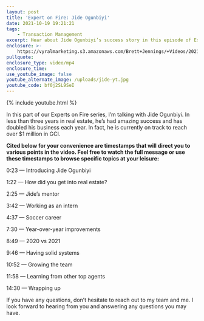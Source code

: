 ```yaml
---
layout: post
title: 'Expert on Fire: Jide Ogunbiyi'
date: 2021-10-19 19:21:21
tags:
    - Transaction Management
excerpt: Hear about Jide Ogunbiyi’s success story in this episode of Expert on Fire.
enclosure: >-
    https://vyralmarketing.s3.amazonaws.com/Brett+Jennings/+Videos/2021/Expert+on+Fire_+Jide+Ogunbiyi.mp4
pullquote:
enclosure_type: video/mp4
enclosure_time:
use_youtube_image: false
youtube_alternate_image: /uploads/jide-yt.jpg
youtube_code: bf0j2SL9SeI
---
```

{% include youtube.html %}

In this part of our Experts on Fire series, I’m talking with Jide Ogunbiyi. In less than three years in real estate, he’s had amazing success and has doubled his business each year. In fact, he is currently on track to reach over $1 million in GCI.

**Cited below for your convenience are timestamps that will direct you to various points in the video. Feel free to watch the full message or use these timestamps to browse specific topics at your leisure:**

0:23 — Introducing Jide Ogunbiyi

1:22 — How did you get into real estate?

2:25 — Jide’s mentor

3:42 — Working as an intern

4:37 — Soccer career

7:30 — Year-over-year improvements

8:49 — 2020 vs 2021

9:46 — Having solid systems

10:52 — Growing the team

11:58 — Learning from other top agents

14:30 — Wrapping up

If you have any questions, don’t hesitate to reach out to my team and me. I look forward to hearing from you and answering any questions you may have.
